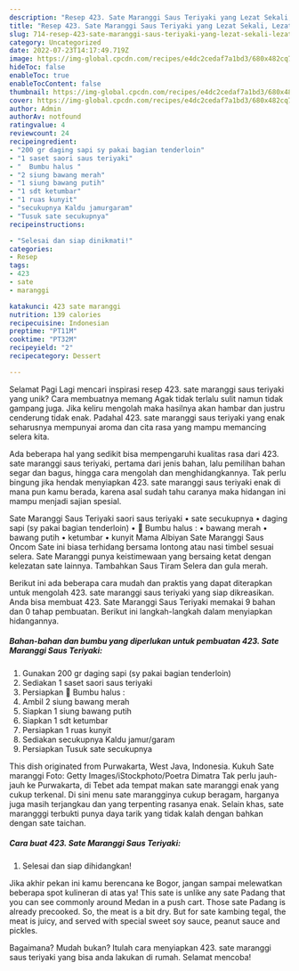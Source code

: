 ```yaml
---
description: "Resep 423. Sate Maranggi Saus Teriyaki yang Lezat Sekali, Lezat"
title: "Resep 423. Sate Maranggi Saus Teriyaki yang Lezat Sekali, Lezat"
slug: 714-resep-423-sate-maranggi-saus-teriyaki-yang-lezat-sekali-lezat
category: Uncategorized
date: 2022-07-23T14:17:49.719Z
image: https://img-global.cpcdn.com/recipes/e4dc2cedaf7a1bd3/680x482cq70/423-sate-maranggi-saus-teriyaki-foto-resep-utama.jpg
hideToc: false
enableToc: true
enableTocContent: false
thumbnail: https://img-global.cpcdn.com/recipes/e4dc2cedaf7a1bd3/680x482cq70/423-sate-maranggi-saus-teriyaki-foto-resep-utama.jpg
cover: https://img-global.cpcdn.com/recipes/e4dc2cedaf7a1bd3/680x482cq70/423-sate-maranggi-saus-teriyaki-foto-resep-utama.jpg
author: Admin
authorAv: notfound
ratingvalue: 4
reviewcount: 24
recipeingredient:
- "200 gr daging sapi sy pakai bagian tenderloin"
- "1 saset saori saus teriyaki"
- "  Bumbu halus "
- "2 siung bawang merah"
- "1 siung bawang putih"
- "1 sdt ketumbar"
- "1 ruas kunyit"
- "secukupnya Kaldu jamurgaram"
- "Tusuk sate secukupnya"
recipeinstructions:

- "Selesai dan siap dinikmati!"
categories:
- Resep
tags:
- 423
- sate
- maranggi

katakunci: 423 sate maranggi 
nutrition: 139 calories
recipecuisine: Indonesian
preptime: "PT11M"
cooktime: "PT32M"
recipeyield: "2"
recipecategory: Dessert

---
```



Selamat Pagi Lagi mencari inspirasi resep 423. sate maranggi saus teriyaki yang unik? Cara membuatnya memang Agak tidak terlalu sulit namun tidak gampang juga. Jika keliru mengolah maka hasilnya akan hambar dan justru cenderung tidak enak. Padahal 423. sate maranggi saus teriyaki yang enak seharusnya mempunyai aroma dan cita rasa yang mampu memancing selera kita.


Ada beberapa hal yang sedikit bisa mempengaruhi kualitas rasa dari 423. sate maranggi saus teriyaki, pertama dari jenis bahan, lalu pemilihan bahan segar dan bagus, hingga cara mengolah dan menghidangkannya. Tak perlu bingung jika hendak menyiapkan 423. sate maranggi saus teriyaki enak di mana pun kamu berada, karena asal sudah tahu caranya maka hidangan ini mampu menjadi sajian spesial.

Sate Maranggi Saus Teriyaki saori saus teriyaki • sate secukupnya • daging sapi (sy pakai bagian tenderloin) • 💮 Bumbu halus : • bawang merah • bawang putih • ketumbar • kunyit Mama Albiyan Sate Maranggi Saus Oncom Sate ini biasa terhidang bersama lontong atau nasi timbel sesuai selera. Sate Maranggi punya keistimewaan yang bersaing ketat dengan kelezatan sate lainnya. Tambahkan Saus Tiram Selera dan gula merah.


Berikut ini ada beberapa cara mudah dan praktis yang dapat diterapkan untuk mengolah 423. sate maranggi saus teriyaki yang siap dikreasikan. Anda bisa membuat 423. Sate Maranggi Saus Teriyaki memakai 9 bahan dan 0 tahap pembuatan. Berikut ini langkah-langkah dalam menyiapkan hidangannya.

<!--inarticleads1-->

##### Bahan-bahan dan bumbu yang diperlukan untuk pembuatan 423. Sate Maranggi Saus Teriyaki:

1. Gunakan 200 gr daging sapi (sy pakai bagian tenderloin)
1. Sediakan 1 saset saori saus teriyaki
1. Persiapkan  💮 Bumbu halus :
1. Ambil 2 siung bawang merah
1. Siapkan 1 siung bawang putih
1. Siapkan 1 sdt ketumbar
1. Persiapkan 1 ruas kunyit
1. Sediakan secukupnya Kaldu jamur/garam
1. Persiapkan Tusuk sate secukupnya


This dish originated from Purwakarta, West Java, Indonesia. Kukuh Sate maranggi Foto: Getty Images/iStockphoto/Poetra Dimatra Tak perlu jauh-jauh ke Purwakarta, di Tebet ada tempat makan sate maranggi enak yang cukup terkenal. Di sini menu sate marangginya cukup beragam, harganya juga masih terjangkau dan yang terpenting rasanya enak. Selain khas, sate marangggi terbukti punya daya tarik yang tidak kalah dengan bahkan dengan sate taichan. 

<!--inarticleads2-->

##### Cara buat 423. Sate Maranggi Saus Teriyaki:


1. Selesai dan siap dihidangkan!

Jika akhir pekan ini kamu berencana ke Bogor, jangan sampai melewatkan beberapa spot kulineran di atas ya! This sate is unlike any sate Padang that you can see commonly around Medan in a push cart. Those sate Padang is already precooked. So, the meat is a bit dry. But for sate kambing tegal, the meat is juicy, and served with special sweet soy sauce, peanut sauce and pickles. 

Bagaimana? Mudah bukan? Itulah cara menyiapkan 423. sate maranggi saus teriyaki yang bisa anda lakukan di rumah. Selamat mencoba!
